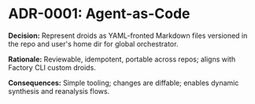 # ADR-0001: Agent-as-Code

**Decision:** Represent droids as YAML-fronted Markdown files versioned in the repo and user's home dir for global orchestrator.

**Rationale:** Reviewable, idempotent, portable across repos; aligns with Factory CLI custom droids.

**Consequences:** Simple tooling; changes are diffable; enables dynamic synthesis and reanalysis flows.

